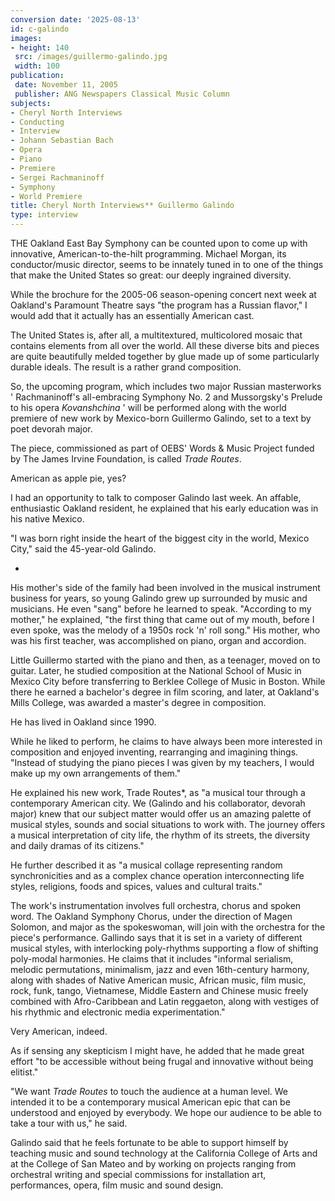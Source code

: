 ```yaml
---
conversion date: '2025-08-13'
id: c-galindo
images:
- height: 140
 src: /images/guillermo-galindo.jpg
 width: 100
publication:
 date: November 11, 2005
 publisher: ANG Newspapers Classical Music Column
subjects:
- Cheryl North Interviews
- Conducting
- Interview
- Johann Sebastian Bach
- Opera
- Piano
- Premiere
- Sergei Rachmaninoff
- Symphony
- World Premiere
title: Cheryl North Interviews** Guillermo Galindo
type: interview
---
```


THE Oakland East Bay Symphony can be counted upon to come up with innovative, American-to-the-hilt programming. Michael Morgan, its conductor/music director, seems to be innately tuned in to one of the things that make the United States so great: our deeply ingrained diversity.

While the brochure for the 2005-06 season-opening concert next week at Oakland's Paramount Theatre says "the program has a Russian flavor," I would add that it actually has an essentially American cast.

The United States is, after all, a multitextured, multicolored mosaic that contains elements from all over the world. All these diverse bits and pieces are quite beautifully melded together by glue made up of some particularly durable ideals. The result is a rather grand composition.

So, the upcoming program, which includes two major Russian masterworks ' Rachmaninoff's all-embracing Symphony No. 2 and Mussorgsky's Prelude to his opera *Kovanshchina* ' will be performed along with the world premiere of new work by Mexico-born Guillermo Galindo, set to a text by poet devorah major.

The piece, commissioned as part of OEBS' Words & Music Project funded by The James Irvine Foundation, is called *Trade Routes*.

 American as apple pie, yes?

I had an opportunity to talk to composer Galindo last week.
An affable, enthusiastic Oakland resident, he explained that his early education was in his native Mexico.

"I was born right inside the heart of the biggest city in the world, Mexico City," said the 45-year-old Galindo.

*

His mother's side of the family had been involved in the musical instrument business for years, so young Galindo grew up surrounded by music and musicians. He even "sang" before he learned to speak. "According to my mother," he explained, "the first thing that came out of my mouth, before I even spoke, was the melody of a 1950s rock 'n' roll song."
His mother, who was his first teacher, was accomplished on piano, organ and accordion.

Little Guillermo started with the piano and then, as a teenager, moved on to guitar. Later, he studied composition at the National School of Music in Mexico City before transferring to Berklee College of Music in Boston. While there he earned a bachelor's degree in film scoring, and later, at Oakland's Mills College, was awarded a master's degree in composition.

He has lived in Oakland since 1990.

While he liked to perform, he claims to have always been more interested in composition and enjoyed inventing, rearranging and imagining things. "Instead of studying the piano pieces I was given by my teachers, I would make up my own arrangements of them."

He explained his new work, Trade Routes*, as "a musical tour through a contemporary American city. We (Galindo and his collaborator, devorah major) knew that our subject matter would offer us an amazing palette of musical styles, sounds and social situations to work with. The journey offers a musical interpretation of city life, the rhythm of its streets, the diversity and daily dramas of its citizens."

He further described it as "a musical collage representing random synchronicities and as a complex chance operation interconnecting life styles, religions, foods and spices, values and cultural traits."

The work's instrumentation involves full orchestra, chorus and spoken word. The Oakland Symphony Chorus, under the direction of Magen Solomon, and major as the spokeswoman, will join with the orchestra for the piece's performance.
Gallindo says that it is set in a variety of different musical styles, with interlocking poly-rhythms supporting a flow of shifting poly-modal harmonies. He claims that it includes "informal serialism, melodic permutations, minimalism, jazz and even 16th-century harmony, along with shades of Native American music, African music, film music, rock, funk, tango, Vietnamese, Middle Eastern and Chinese music freely combined with Afro-Caribbean and Latin reggaeton, along with vestiges of his rhythmic and electronic media experimentation."

Very American, indeed.

As if sensing any skepticism I might have, he added that he made great effort "to be accessible without being frugal and innovative without being elitist."

"We want *Trade Routes* to touch the audience at a human level. We intended it to be a contemporary musical American epic that can be understood and enjoyed by everybody. We hope our audience to be able to take a tour with us," he said.

Galindo said that he feels fortunate to be able to support himself by teaching music and sound technology at the California College of Arts and at the College of San Mateo and by working on projects ranging from orchestral writing and special commissions for installation art, performances, opera, film music and sound design.

